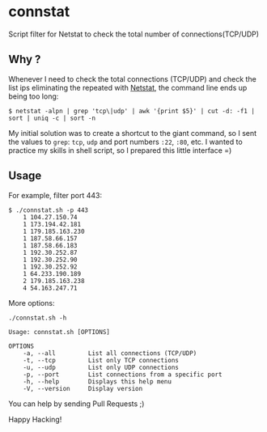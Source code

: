 # connstat
Script filter for Netstat to check the total number of connections(TCP/UDP)

## Why ?
Whenever I need to check the total connections (TCP/UDP) and
check the list ips eliminating the repeated with [Netstat](http://linux.die.net/man/8/netstat),
the command line ends up being too long:

```
$ netstat -alpn | grep 'tcp\|udp' | awk '{print $5}' | cut -d: -f1 | sort | uniq -c | sort -n
```
My initial solution was to create a shortcut to the giant command,
so I sent the values to `grep`: `tcp`, `udp` and port numbers `:22`, `:80`, etc.
I wanted to practice my skills in shell script, so I prepared this little interface =)

## Usage
For example, filter port 443:
```
$ ./connstat.sh -p 443
    1 104.27.150.74
    1 173.194.42.181
    1 179.185.163.230
    1 187.58.66.157
    1 187.58.66.183
    1 192.30.252.87
    1 192.30.252.90
    1 192.30.252.92
    1 64.233.190.189
    2 179.185.163.238
    4 54.163.247.71
```

More options:
```
./connstat.sh -h

Usage: connstat.sh [OPTIONS]

OPTIONS
    -a, --all         List all connections (TCP/UDP)
    -t, --tcp         List only TCP connections
    -u, --udp         List only UDP connections
    -p, --port        List connections from a specific port
    -h, --help        Displays this help menu
    -V, --version     Display version
```
You can help by sending Pull Requests ;)

Happy Hacking!
